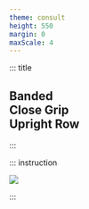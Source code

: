 ```yaml
---
theme: consult
height: 550
margin: 0
maxScale: 4
---
```

<!-- slide template="[[gym-ex]]" -->

::: title
## Banded<br> Close Grip<br> Upright Row
:::

::: instruction

![](https://cdn.shopify.com/s/files/1/0250/0362/2496/files/1485.gif?v=1644928291)<!-- element style="width:400px;object-fit:contain" -->

:::